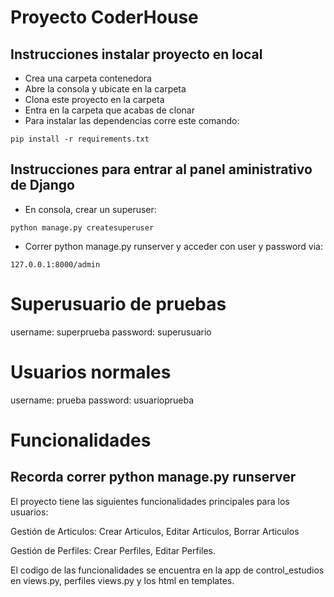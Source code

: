 # Proyecto CoderHouse
## Instrucciones instalar proyecto en local
+ Crea una carpeta contenedora
+ Abre la consola y ubicate en la carpeta
+ Clona este proyecto en la carpeta
+ Entra en la carpeta que acabas de clonar
+ Para instalar las dependencias corre este comando:

```
pip install -r requirements.txt

```

## Instrucciones para entrar al panel aministrativo de Django
+ En consola, crear un superuser:
```
python manage.py createsuperuser
```
+ Correr python manage.py runserver y acceder con user y password via:
```
127.0.0.1:8000/admin
```

# Superusuario de pruebas

username: superprueba
password: superusuario

# Usuarios normales
username: prueba
password: usuarioprueba


# Funcionalidades
## Recorda correr python manage.py runserver
El proyecto tiene las siguientes funcionalidades principales para los usuarios:

Gestión de Articulos:
Crear Articulos,
Editar Articulos,
Borrar Articulos

Gestión de Perfiles:
Crear Perfiles,
Editar Perfiles.

El codigo de las funcionalidades se encuentra en la app de control_estudios en views.py, perfiles views.py y los html en templates.

